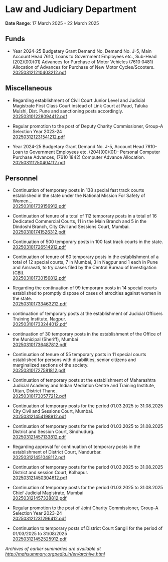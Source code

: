 # Law and Judiciary Department

**Date Range**: 17 March 2025 - 22 March 2025


## Funds
- Year 2024-25 Budgetary Grant Demand No. Demand No. J-5, Main Account Head 7610, Loans to Government Employees etc., Sub-Head (202)(00)(01) Advances for Purchase of Motor Vehicles (7610 0481) Allocation of Advances for Purchase of New Motor Cycles/Scooters.\
  [202503121210403212.pdf](https://gr.maharashtra.gov.in/Site/Upload/Government%20Resolutions/English/202503121210403212.pdf)

## Miscellaneous
- Regarding establishment of Civil Court Junior Level and Judicial Magistrate First Class Court instead of Link Court at Paud, Taluka Mulshi, Dist. Pune and sanctioning posts accordingly.\
  [202503101228094412.pdf](https://gr.maharashtra.gov.in/Site/Upload/Government%20Resolutions/English/202503101228094412.pdf)

- Regular promotion to the post of Deputy Charity Commissioner, Group-A  Selection Year 2023-24\
  [202503121231541212.pdf](https://gr.maharashtra.gov.in/Site/Upload/Government%20Resolutions/English/202503121231541212.pdf)

- Year 2024-25 Budgetary Grant Demand No. J-5, Account Head 7610-Loan to Government Employees etc. (204)(00)(01)- Personal Computer Purchase Advances, (7610 1842) Computer Advance Allocation.\
  [202503111250404112.pdf](https://gr.maharashtra.gov.in/Site/Upload/Government%20Resolutions/English/202503111250404112.pdf)

## Personnel
- Continuation of temporary posts in 138 special fast track courts established in the state under the National Mission For Safety of Women...\
  [202503101739156912.pdf](https://gr.maharashtra.gov.in/Site/Upload/Government%20Resolutions/English/202503101739156912.pdf)

- Continuation of tenure of a total of 112 temporary posts in a total of 16 Dedicated Commercial Courts, 11 in the Main Branch and 5 in the Dindoshi Branch, City Civil and Sessions Court, Mumbai.\
  [202503101741526312.pdf](https://gr.maharashtra.gov.in/Site/Upload/Government%20Resolutions/English/202503101741526312.pdf)

- Continuation of 500 temporary posts in 100 fast track courts in the state.\
  [202503101726514912.pdf](https://gr.maharashtra.gov.in/Site/Upload/Government%20Resolutions/English/202503101726514912.pdf)

- Continuation of tenure of 60 temporary posts in the establishment of a total of 12 special courts, 7 in Mumbai, 3 in Nagpur and 1 each in Pune and Amravati, to try cases filed by the Central Bureau of Investigation (CBI).\
  [202503101730156812.pdf](https://gr.maharashtra.gov.in/Site/Upload/Government%20Resolutions/English/202503101730156812.pdf)

- Regarding the continuation of 99 temporary posts in 14 special courts established to promptly dispose of cases of atrocities against women in the state.\
  [202503101733463212.pdf](https://gr.maharashtra.gov.in/Site/Upload/Government%20Resolutions/English/202503101733463212.pdf)

- continuation of temporary posts at the establishment of Judicial Officers Training Institute, Nagpur.\
  [202503101733244012.pdf](https://gr.maharashtra.gov.in/Site/Upload/Government%20Resolutions/English/202503101733244012.pdf)

- continuation of 30 temporary posts in the establishment of the Office of the Municipal (Sheriff), Mumbai\
  [202503101736487812.pdf](https://gr.maharashtra.gov.in/Site/Upload/Government%20Resolutions/English/202503101736487812.pdf)

- Continuation of tenure of 55 temporary posts in 11 special courts established for persons with disabilities, senior citizens and marginalized sections of the society.\
  [202503101727581812.pdf](https://gr.maharashtra.gov.in/Site/Upload/Government%20Resolutions/English/202503101727581812.pdf)

- Continuation of temporary posts at the establishment of Maharashtra Judicial Academy and Indian Mediation Centre and Training Institute, Uttan, District Thane.\
  [202503101730577212.pdf](https://gr.maharashtra.gov.in/Site/Upload/Government%20Resolutions/English/202503101730577212.pdf)

- Continuation of temporary posts for the period 01.03.2025 to 31.08.2025 City Civil and Sessions Court, Mumbai.\
  [202503121454198912.pdf](https://gr.maharashtra.gov.in/Site/Upload/Government%20Resolutions/English/202503121454198912.pdf)

- Continuation of temporary posts for the period 01.03.2025 to 31.08.2025 District and Session Court, Sindhudurg.\
  [202503121457133812.pdf](https://gr.maharashtra.gov.in/Site/Upload/Government%20Resolutions/English/202503121457133812.pdf)

- Regarding approval for continuation of temporary posts in the establishment of District Court, Nandurbar.\
  [202503121451048112.pdf](https://gr.maharashtra.gov.in/Site/Upload/Government%20Resolutions/English/202503121451048112.pdf)

- Continuation of temporary posts  for the period 01.03.2025 to 31.08.2025 District and session Court, Kolhapur.\
  [202503121450304612.pdf](https://gr.maharashtra.gov.in/Site/Upload/Government%20Resolutions/English/202503121450304612.pdf)

- Continuation of temporary posts for the period 01.03.2025 to 31.08.2025 Chief Judicial Magistrate, Mumbai\
  [202503121457338812.pdf](https://gr.maharashtra.gov.in/Site/Upload/Government%20Resolutions/English/202503121457338812.pdf)

- Regular promotion to the post of Joint Charity Commissioner, Group-A  Selection Year 2023-24\
  [202503121231296412.pdf](https://gr.maharashtra.gov.in/Site/Upload/Government%20Resolutions/English/202503121231296412.pdf)

- Continuation to temporary posts of District Court Sangli for the period of 01/03/2025 to 31/08/2025\
  [202503121452525912.pdf](https://gr.maharashtra.gov.in/Site/Upload/Government%20Resolutions/English/202503121452525912.pdf)


*Archives of earlier summaries are available at http://mahsummary.orgpedia.in/en/archive.html*
